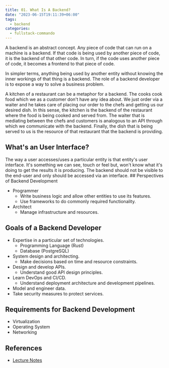 ```yaml
---
title: 01. What Is A Backend?
date: "2023-06-15T19:11:39+06:00"
tags:
  - backend
categories:
  - fullstack-commando
---
```


A backend is an abstract concept. Any piece of code that can run on a machine is a backend. If that code is being used by another piece of code, it is the backend of that other code. In turn, if the code uses another piece of code, it becomes a frontend to that piece of code.

In simpler terms, anything being used by another entity without knowing the inner workings of that thing is a backend. The role of a backend developer is to expose a way to solve a business problem.

A kitchen of a restaurant can be a metaphor for a backend. The cooks cook food which we as a customer don't have any idea about. We just order via a waiter and he takes care of placing our order to the chefs and getting us our desired dish. In this sense, the kitchen is the backend of the restaurant where the food is being cooked and served from. The waiter that is mediating between the chefs and customers is analogous to an API through which we communicate with the backend. Finally, the dish that is being served to us is the resource of that restaurant that the backend is providing.

## What's an User Interface?

The way a user accesses/uses a particular entity is that entity's user interface. It's something we can see, touch or feel but, won't know what it's doing to get the results it is producing. The backend should not be visible to the end-user and only should be accessed via an interface. ## Perspectives of Backend Development

- Programmer
  - Write business logic and allow other entities to use its features.
  - Use frameworks to do commonly required functionality.
- Architect
  - Manage infrastructure and resources.

## Goals of a Backend Developer

- Expertise in a particular set of technologies.
  - Programming Language (Rust)
  - Database (PostgreSQL)
- System design and architecting.
  - Make decisions based on time and resource constraints.
- Design and develop APIs.
  - Understand good API design principles.
- Learn DevOps and CI/CD.
  - Understand deployment architecture and development pipelines.
- Model and engineer data.
- Take security measures to protect services.

## Requirements for Backend Development

- Virtualization
- Operating System
- Networking

## References

- [Lecture Notes](https://hmnayem.notion.site/Lecture-1-02-05-2023-eb352313488c4b9fbadaded9c3820320)

